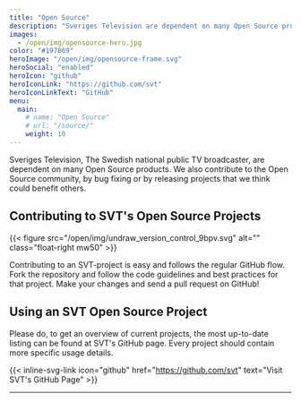 ```yaml
---
title: "Open Source"
description: "Sveriges Television are dependent on many Open Source products. We also contribute to the Open Source community."
images:
  - /open/img/opensource-hero.jpg
color: "#197869"
heroImage: "/open/img/opensource-frame.svg"
heroSocial: "enabled"
heroIcon: "github"
heroIconLink: "https://github.com/svt"
heroIconLinkText: "GitHub"
menu:
  main:
    # name: "Open Source"
    # url: "/source/"
    weight: 10
---
```


Sveriges Television, The Swedish national public TV broadcaster, are dependent on many Open Source products. We also contribute to the Open Source community, by bug fixing or by releasing projects that we think could benefit others.

## Contributing to SVT's Open Source Projects

{{< figure src="/open/img/undraw_version_control_9bpv.svg" alt="" class="float-right mw50" >}}

Contributing to an SVT-project is easy and follows the regular GitHub flow. Fork the repository and follow the code guidelines and best practices for that project. Make your changes and send a pull request on GitHub!

<!--{{< figure src="/open/img/github-64.svg" alt="GitHub" link="https://github.com/svt" class="text-center margin-top" >}}-->

## Using an SVT Open Source Project

Please do, to get an overview of current projects, the most up-to-date listing can be found at SVT's GitHub page. Every project should contain more specific usage details.

{{< inline-svg-link icon="github" href="https://github.com/svt" text="Visit SVT's GitHub Page" >}}

---
